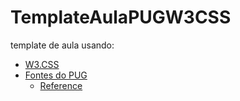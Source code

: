 # TemplateAulaPUGW3CSS

template de aula usando: 
- [W3.CSS](http://www.w3schools.com/w3css/)
- [Fontes do PUG](https://github.com/pugjs/pug)
  - [Reference](http://jade-lang.com/reference/)
